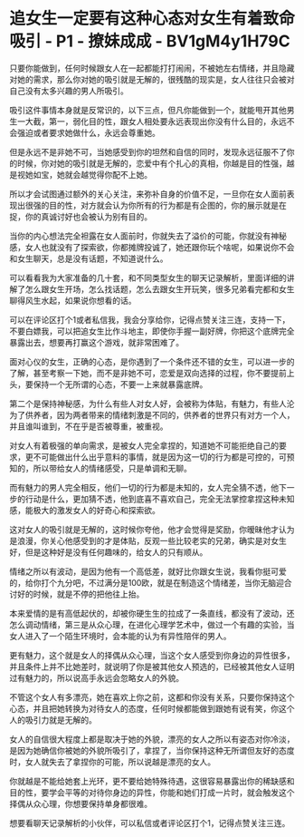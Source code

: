 # 追女生一定要有这种心态对女生有着致命吸引 - P1 - 撩妹成成 - BV1gM4y1H79C

只要你能做到，任何时候跟女人在一起都能打打闹闹，不被她左右情绪，并且隐藏对她的需求，那么你对她的吸引就是无解的，很残酷的现实是，女人往往只会被对自己没有太多兴趣的男人所吸引。

吸引这件事情本身就是反常识的，以下三点，但凡你能做到一个，就能甩开其他男生一大截，第一，弱化目的性，跟女人相处要永远表现出你没有什么目的，永远不会强迫或者要求她做什么，永远会尊重她。

但是永远不是非她不可，当她感受到你的坦然和自信的同时，发现永远征服不了你的时候，你对她的吸引就是无解的，恋爱中有个扎心的真相，你越是目的性强，越是视她如宝，她就会越觉得你配不上她。

所以才会试图通过额外的关心关注，来弥补自身的价值不足，一旦你在女人面前表现出很强的目的性，对方就会认为你所有的行为都是有企图的，你的展示就是在捉，你的真诚讨好也会被认为别有目的。

当你的内心想法完全袒露在女人面前时，你就失去了溢价的可能，你就没有神秘感，女人也就没有了探索欲，你都摊牌投诚了，她还跟你玩个啥呢，如果说你不会和女生聊天，总是没有话题，不知道说什么。

可以看看我为大家准备的几十套，和不同类型女生的聊天记录解析，里面详细的讲解了怎么跟女生开场，怎么找话题，怎么去跟女生开玩笑，很多兄弟看完都和女生聊得风生水起，如果说你想看的话。

可以在评论区打个1或者私信我，我会分享给你，记得点赞关注三连，支持一下，不要白嫖我，可以把追女生比作斗地主，即使你手握一副好牌，你把这个底牌完全暴露出去，想要再打赢这个游戏，就非常困难了。

面对心仪的女生，正确的心态，是你遇到了一个条件还不错的女生，可以进一步的了解，甚至考察一下她，而不是非她不可，恋爱是双向选择的过程，你不要提前上头，要保持一个无所谓的心态，不要一上来就暴露底牌。

第二个是保持神秘感，为什么有些人对女人好，会被称为体贴，有魅力，有些人沦为了供养者，因为两者带来的情绪刺激是不同的，供养者的世界只有对方一个人，并且谁叫谁到，不在乎是否被尊重，被重视。

对女人有着极强的单向需求，是被女人完全拿捏的，知道她不可能拒绝自己的要求，更不可能做出什么出乎意料的事情，就是因为这一切的行为都是可控的，可预知的，所以带给女人的情绪感受，只是单调和无聊。

而有魅力的男人完全相反，他们一切的行为都是未知的，女人完全猜不透，他下一步的行动是什么，更加猜不透，他到底喜不喜欢自己，完全无法掌控拿捏这种未知感，能极大的激发女人的好奇心和探索欲。

这对女人的吸引就是无解的，这时候你夸他，他才会觉得是奖励，你暧昧他才认为是浪漫，你关心他感受到的才是体贴，反观一些比较老实的兄弟，确实是对女生好，但是这种好是没有任何趣味的，给女人的只有顺从。

情绪之所以有波动，是因为他有一个高低差，就好比你跟女生说，我看你挺可爱的，给你打个九分吧，不过满分是100欧，就是在制造这个情绪差，当你无脑迎合讨好的时候，就是不停的把他往上抬。

本来爱情的是有高低起伏的，却被你硬生生的拉成了一条直线，都没有了波动，还怎么调动情绪，第三是从众心理，在进化心理学艺术中，做过一个有趣的实验，当女人进入了一个陌生环境时，会本能的认为有异性陪伴的男人。

更有魅力，这个就是女人的择偶从众心理，当这个女人感受到你身边的异性很多，并且条件上并不比她差时，就说明了你是被其他女人预选的，已经被其他女人证明过有魅力的，所以说高手永远会忽略女人的外貌。

不管这个女人有多漂亮，她在喜欢上你之前，这都和你没有关系，只要你保持这个心态，并且把她转换为对待女人的态度，任何时候都能做到跟她有说有笑，你这个人的吸引力就是无解的。

女人的自信很大程度上都是取决于她的外貌，漂亮的女人之所以有姿态对你冷淡，是因为她确信你被她的外貌所吸引了，拿捏了，当你保持这种无所谓但友好的态度时，女人就失去了拿捏你的可能，所以说越是漂亮的女人。

你就越是不能给她套上光环，更不要给她特殊待遇，这很容易暴露出你的稀缺感和目的性，要学会平等的对待你身边的异性，你能和她们打成一片时，就会触发这个择偶从众心理，你想要保持单身都很难。

想要看聊天记录解析的小伙伴，可以私信或者评论区打个1，记得点赞关注三连。